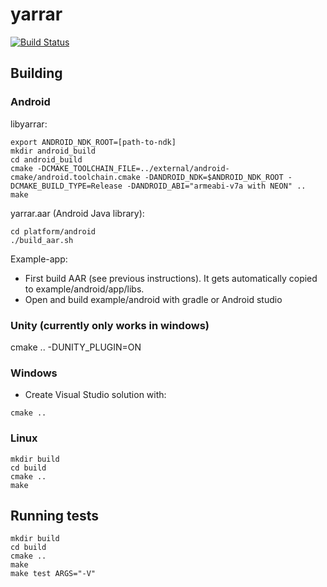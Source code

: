 # yarrar
[![Build Status](https://travis-ci.com/ndob/yarrar.svg?token=VufYWjmk7wxVPM2557Mq)](https://travis-ci.com/ndob/yarrar)

## Building

### Android
libyarrar:
```shell
export ANDROID_NDK_ROOT=[path-to-ndk]
mkdir android_build
cd android_build
cmake -DCMAKE_TOOLCHAIN_FILE=../external/android-cmake/android.toolchain.cmake -DANDROID_NDK=$ANDROID_NDK_ROOT -DCMAKE_BUILD_TYPE=Release -DANDROID_ABI="armeabi-v7a with NEON" ..
make
```

yarrar.aar (Android Java library):
```shell
cd platform/android
./build_aar.sh
```

Example-app:
* First build AAR (see previous instructions). It gets automatically copied to example/android/app/libs.
* Open and build example/android with gradle or Android studio

### Unity (currently only works in windows)
cmake .. -DUNITY_PLUGIN=ON

### Windows
* Create Visual Studio solution with:
```
cmake ..
```

### Linux
```
mkdir build
cd build
cmake ..
make
```

## Running tests
```
mkdir build
cd build
cmake ..
make
make test ARGS="-V"
```
